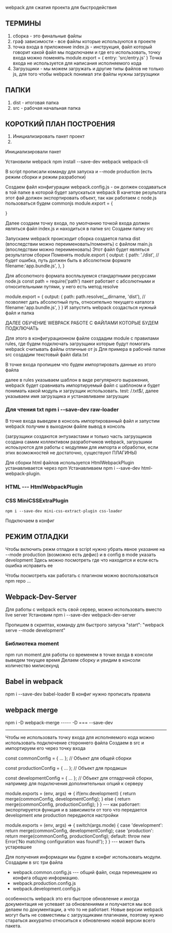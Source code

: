 webpack для сжатия проекта для быстродействия

## ТЕРМИНЫ
1. сборка - это финальные файлы
2. граф зависимости - все файлы которые используются в проекте
3. точка входа в приложение index.js - инструкция, файл который говорит какой файл мы подключаем и где его использовать, точку входа можно поменять
    module.export = {
        entry: 'src/entry.js'
    }
    Точка входа не используется для написания исполняемого кода
4. Загрузщики - мы можем загружать и другие типы файлов не только js, для того чтобы webpack понимал эти файлы нужны загрузщики


## ПАПКИ
1. dist - итоговая папка
2. src - рабочая начальная папка

## КОРОТКИЙ ПЛАН ПОСТРОЕНИЯ
1. Инициализировать пакет проект
2. 


Инициализировали пакет

Установили webpack 
npm install --save-dev webpack webpack-cli

В script прописали команду для запуска и --mode production (есть режим сборки и режим разработки)

Создаем файл конфигурации webpack.config.js - он должен создаваться в той папке в которой будет запускаться webpack
В качетсве результата этот фай должен экспортировать объект, так как работаем с node.js пользоваться будем commonjs
module.export = {
    
}

Далее создаем точку входа, по умолчанию точкой входа должен являться файл index.js и находиться в папке src
Создаем папку src

Запускаем webpack происходит сборка создается папка dist (впоследствии можно переименовать/поменять) с файлом main.js (впоследствии можно переименовать)
Этот файл будет являться результатом сборки
Поменять 
module.export {
    output: {
        path: './dist',  // будет ошибка, путь должен быть в абсолютном формате
        filename:'app.bundle.js',
    },
}

Для абсолютного формата воспльзуемся стандартными ресурсами node.js
const path = require('path') пакет работает с абсолютными и относительными путями, у него есть метод resolve

module.export = {
    output: {
        path: path.resolve(__dirname, 'dist'),  // позволяет дать абсолютный путь, относительно текущего каталога
        filename:'app.bundle.js',
    }
}
И запустить webpack создасться нужный файл и папка




ДАЛЕЕ ОБУЧЕНИЕ WEBPACK РАБОТЕ С ФАЙЛАМИ КОТОРЫЕ БУДЕМ ПОДКЛЮЧАТЬ

Для этого в конфигурационном файле создадим module с правилами rules, где будем подключать загрузщики которые будут помогать webpack считывать файлы отличные от js
Для примера в рабочей папке src создадим текстовый файл data.txt

В точке входа пропишем что будем импортировать данные из этого файла

далее в rules указываем шаблон в виде регулярного выражения, webpack будет сравнивать импортируемый файл с шаблоном и будет понимать какой модуль и загрузщик использовать. test: /\.txt$/, далее указываем имя загрузщика и устанавливаем загрузщик

 ### Для чтения txt npm i --save-dev raw-loader

В точке входа выведем в консоль импортированный файл и запустим webpack получим в выходном файле вывод в консоль

(загрузщики создаются энтузиастами и только часть загрузщиков создана самим коллективом разработчиков webpack, загрузшики испоьзуются для работы с модулями для импорта и обработки, если этих возможностей не достаточно, существуют ПЛАГИНЫ)

Для сборки html файлов используется HtmlWebpackPlugin устанавливается через npm
Устанавливаем npm i --save-dev html-webpack-plugin.
### HTML --- HtmlWebpackPlugin

### CSS MiniCSSExtraPlugin
    npm i --save-dev mini-css-extract-plugin css-loader


Подключаем в конфиг


## РЕЖИМ ОТЛАДКИ

Чтобы включить режм отладки в script нужно убрать явное указание на --mode production (возможно есть дефис) и в config в mode указать development
Здесь можно посмотреть где что находится и если есть ошибка исправить ее


Чтобы посмотреть как работать с плагином можно воспользоваться npm repo ...



## Webpack-Dev-Server
Для работы c webpack есть свой сервер, можно использовать вместо live server
Установим
npm i --save-dev webpack-dev-server

Пропишем в скриптах, команду для быстрого запуска
"start": "webpack serve --mode development"


### Библиотека moment
npm run moment для работы со временем
в точке входа в консоли выведем текущее время
Делаем сборку и увидим в консоли количество милисекунд


## Babel in webpack
npm i --save-dev babel-loader
В конфиг нужно прописать правила

## webpack merge
npm i -D webpack-merge    -----    -D === --save-dev


________________

Чтобы не использовать точку входа для исполняемого кода можно использовать подключение стороннего файла
Создаем в src и импортируем его через точку входа

const commonConfig = { ... };    // Объект для общей сборки

const productionConfig = { ... }; // Объект для продакшн

const developmentConfig = { ... }; // Объект для отладочной сборки, например для подключения дополнительных опций к серверу

module.exports = (env, args) => { 
    if(env.development) {
        return merge(commonConfig, developmentConfig);
    }
    else {
        return merge(commonConfig, productionConfig);
    }
} --- как работает: экспортируется функция и в зависимоти от того что передается development или production передаются настройки

module.exports = (env, args) => { 
  switch(args.mode) {
    case 'development':
      return merge(commonConfig, developmentConfig);
    case 'production':
      return merge(commonConfig, productionConfig);
    default:
      throw new Error('No matching configuration was found!');
  }
}  --- может быть устаревшее

Для получения информации мы будем в конфиг использовать модули.
Создадим в src три файла
  - webpack.common.config.js  ---  общий файл, сюда перемещаем из конфига общую информацию. 
  - webpack.production.config.js
  - webpack.development.config.js


особенность webpack это его быстрое обновление и иногда документация не успевает за обновлениями и получается мы все делаем по документации, а что то не работает. Новые версии webpack могут быть не совместимы с загрузщиками плагинами, поэтому нужно стараться аккуратно относиться к обновлению новой версии всего пакета.